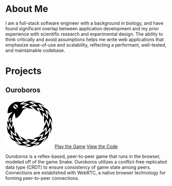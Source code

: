 # About Me
<section class="about">
I am a full-stack software engineer with a background in biology, and have found significant overlap between application development and my prior experience with scientific research and experimental design. The ability to think critically and avoid assumptions helps me write web applications that emphasize ease-of-use and scalability, reflecting a performant, well-tested, and maintainable codebase.
</section>

# Projects
<section class="project">
  <aside>
    <h2>Ouroboros</h2>
    <a href="https://ouroboros-game.herokuapp.com"><img src="assets/images/logo.svg" alt="ouroboros logo" width="150px"></a>
    <a class="content-btn" href="https://ouroboros-game.herokuapp.com">Play the Game</a>
    <a class="content-btn" href="https://github.com/ouroboros-team/ouroboros">View the Code</a>
  </aside>
  <section class="desc">
    <p>Ouroboros is a reflex-based, peer-to-peer game that runs in the browser, modeled off of the game Snake.  Ouroboros     utilizes a conflict-free replicated data type (CRDT) to ensure consistency of game state among peers.  Connections are established with WebRTC, a native browser technology for forming peer-to-peer connections.</p>
  </section>
</section>
                                         


